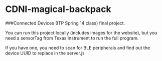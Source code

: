 CDNI-magical-backpack
=====================

###Connected Devices (ITP Spring 14 class) final project.

You can run this project locally (includes images for the website), but you need a sensorTag from Texas Instrument to run the full program.

If you have one, you need to scan for BLE peripherals and find out the device UUID to replace in the server.js


